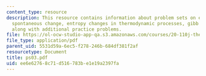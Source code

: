 ```yaml
---
content_type: resource
description: This resource contains information about problem sets on entropy and
  spontaneous change, entropy changes in thermodynamic processes, gibb's free energy,
  along with additional practice problems.
file: https://ol-ocw-studio-app-qa.s3.amazonaws.com/courses/20-110j-thermodynamics-of-biomolecular-systems-fall-2005/ee6e62768c71d516783be1e19a2397fa_ps03.pdf
file_type: application/pdf
parent_uid: 5531d59a-6ec5-f278-246b-684df381f2af
resourcetype: Document
title: ps03.pdf
uid: ee6e6276-8c71-d516-783b-e1e19a2397fa
---
```

